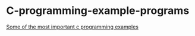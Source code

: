 # C-programming-example-programs
[Some of the most important c programming examples](https://github.com/Techie03/C-programming-example-programs)
